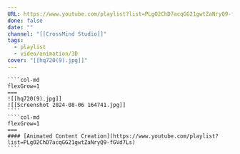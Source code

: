 ```yaml
---
URL: https://www.youtube.com/playlist?list=PLgO2ChD7acqGG21gwtZaNryQ9-fGVd7Ls
done: false
date: ""
channel: "[[CrossMind Studio]]"
tags:
  - playlist
  - video/animation/3D
cover: "[[hq720(9).jpg]]"
---
```

`````col
````col-md
flexGrow=1
===
![[hq720(9).jpg]]
![[Screenshot 2024-08-06 164741.jpg]]
````
````col-md
flexGrow=1
===
#### [Animated Content Creation](https://www.youtube.com/playlist?list=PLgO2ChD7acqGG21gwtZaNryQ9-fGVd7Ls)
````
`````


